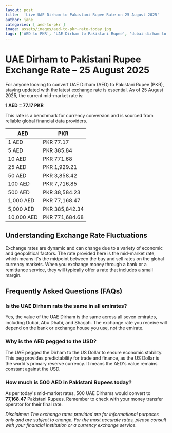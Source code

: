 ```yaml
---
layout: post
title:  'Live UAE Dirham to Pakistani Rupee Rate on 25 August 2025'
author: jane
categories: [ aed-to-pkr ]
image: assets/images/aed-to-pkr-rate-today.jpg
tags: ['AED to PKR', 'UAE Dirham to Pakistani Rupee', 'dubai dirham to pkr', 'dirham rate in pakistan today', 'uae exchange rate pakistan']
---
```


# UAE Dirham to Pakistani Rupee Exchange Rate – 25 August 2025

For anyone looking to convert UAE Dirham (AED) to Pakistani Rupee (PKR), staying updated with the latest exchange rate is essential. As of 25 August 2025, the current mid-market rate is:

**1 AED = 77.17 PKR**

This rate is a benchmark for currency conversion and is sourced from reliable global financial data providers.

| AED | PKR |
| --- | --- |
| 1 AED | PKR 77.17 |
| 5 AED | PKR 385.84 |
| 10 AED | PKR 771.68 |
| 25 AED | PKR 1,929.21 |
| 50 AED | PKR 3,858.42 |
| 100 AED | PKR 7,716.85 |
| 500 AED | PKR 38,584.23 |
| 1,000 AED | PKR 77,168.47 |
| 5,000 AED | PKR 385,842.34 |
| 10,000 AED | PKR 771,684.68 |


## Understanding Exchange Rate Fluctuations

Exchange rates are dynamic and can change due to a variety of economic and geopolitical factors. The rate provided here is the mid-market rate, which means it's the midpoint between the buy and sell rates on the global currency markets. When you exchange money through a bank or a remittance service, they will typically offer a rate that includes a small margin.

## Frequently Asked Questions (FAQs)

### Is the UAE Dirham rate the same in all emirates?

Yes, the value of the UAE Dirham is the same across all seven emirates, including Dubai, Abu Dhabi, and Sharjah. The exchange rate you receive will depend on the bank or exchange house you use, not the emirate.

### Why is the AED pegged to the USD?

The UAE pegged the Dirham to the US Dollar to ensure economic stability. This peg provides predictability for trade and finance, as the US Dollar is the world's primary reserve currency. It means the AED's value remains constant against the USD.

### How much is 500 AED in Pakistani Rupees today?

As per today's mid-market rates, 500 UAE Dirhams would convert to **77,168.47** Pakistani Rupees. Remember to check with your money transfer operator for their final rate.



*Disclaimer: The exchange rates provided are for informational purposes only and are subject to change. For the most accurate rates, please consult with your financial institution or a currency exchange service.*
